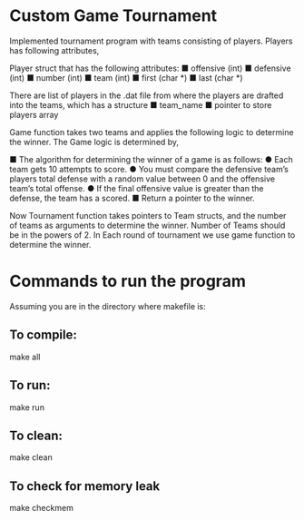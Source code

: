 # Custom Game Tournament
Implemented tournament program with teams consisting of players. Players has following attributes,

Player struct that has the following attributes:
■	offensive (int)
■	defensive (int)
■	number (int)
■	team (int)
■	first (char *)
■	last (char *)

There are list of players in the .dat file from where the players are drafted into the teams, which has a structure
■	team_name
■	pointer to store players array

Game function takes two teams and applies the following logic to determine the winner. The Game logic is determined by,

■	The algorithm for determining the winner of a game is as follows:
    ●	Each team gets 10 attempts to score.
    ●	You must compare the defensive team’s players total defense with a random value between 0 and the offensive team’s total offense.
    ●	If the final offensive value is greater than the defense, the team has a scored.
■	Return a pointer to the winner.

Now Tournament function takes pointers to Team structs, and the number of teams as arguments to determine the winner. Number of Teams should be in the powers of 2. In Each round of tournament we use game function to determine the winner.

# Commands to run the program
Assuming you are in the directory where makefile is:

## To compile:
make all

## To run:
make run

## To clean:
make clean

## To check for memory leak
make checkmem
